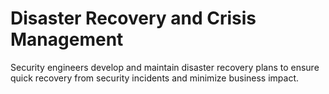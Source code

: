 # Disaster Recovery and Crisis Management

Security engineers develop and maintain disaster recovery plans to ensure quick recovery from security incidents and minimize business impact.
